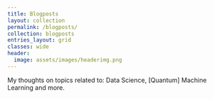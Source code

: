 ```yaml
---
title: Blogposts
layout: collection
permalink: /blogposts/
collection: blogposts
entries_layout: grid
classes: wide
header:
  image: assets/images/headerimg.png 
---
```



My thoughts on topics related to: Data Science, [Quantum] Machine Learning and more.
